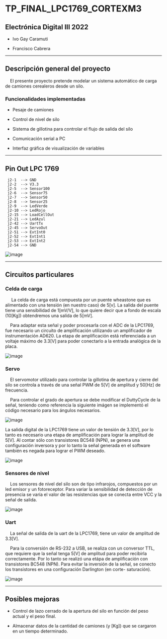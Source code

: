 # TP_FINAL_LPC1769_CORTEXM3

## Electrónica Digital III 2022

- Ivo Gay Caramuti

- Francisco Cabrera

---

## Descripción general del proyecto

    El presente proyecto pretende modelar un sistema automático de carga de camiones cerealeros desde un silo. 

### Funcionalidades implementadas

- Pesaje de camiones

- Control de nivel de silo

- Sistema de gillotina para controlar el flujo de salida del silo

- Comunicación serial a PC

- Interfaz gráfica de visualización de variables

---

## Pin Out LPC 1769

     j2-1  --> GND
     j2-2  --> V3.3
     j2-5  --> Sensor100
     j2-6  --> Sensor75
     j2-7  --> Sensor50
     j2-8  --> Sensor25
     j2-9  --> LedVerde
     j2-10 --> LedRojo
     j2-15 --> LoadCellOut 
     j2-21 --> LedAzul
     j2-42 --> UartTx
     j2-45 --> ServoOut
     j2-51 --> ExtInt0
     j2-52 --> ExtInt1
     j2-53 --> ExtInt2
     j2-54 --> GND

![image](https://user-images.githubusercontent.com/101826494/199761125-24eeb974-a407-4741-8224-fcbaa961079f.png)


-----

## Circuitos particulares

### Celda de carga

     La celda de carga está compuesta por un puente wheastone que es alimentado con una tensión (en nuestro caso) de 5[v]. La salida del puente tiene una sensibilidad de 1[mV/V], lo que quiere decir que a fondo de escala (10[Kg]) obtendremos una salída de 5[mV]. 

    Para adaptar esta señal y poder procesarla con el ADC de la LPC1769, fue necesario un circuito de amplificación utilizando un amplificador de instrumentación AD620. La etapa de amplificación está referenciada a un voltaje máximo de 3.3[V] para poder conectarlo a la entrada analógica de la placa.
    
![image](https://user-images.githubusercontent.com/101826494/199758005-981e9a3d-98f1-411a-91dd-c34e9467dafc.png)


### Servo

    El servomotor utilizado para controlar la gillotina de apertura y cierre del silo se controla a través de una señal PWM de 5[V] de amplitud y 50[Hz] de frecuencia.

    Para controlar el grado de apertura se debe modificar el DuttyCycle de la señal, teniendo como referencia la siguiente imágen se implementó el código necesario para los ángulos necesarios. 

![image](https://user-images.githubusercontent.com/101826494/199758079-aac13648-5dcd-4b38-ba68-329ef7f1b971.png)

   La salida digital de la LPC1769 tiene un valor de tensión de 3.3[V], por lo tanto es necesario una etapa de amplificación para lograr la amplitud de 5[V]. Al contar sólo con transistores BC548 (NPN), se genera una configuración inversora y por lo tanto la señal generada en el software también es negada para lograr el PWM deseado.
    
![image](https://user-images.githubusercontent.com/101826494/199758147-59cdeb58-2fe2-4ab3-ab3d-2a6047aaf5fc.png)


### Sensores de nivel

    Los sensores de nivel del silo son de tipo infrarojos, compuestos por un led emisor y un fotoreceptor. Para variar la sensibilidad de detección de presencia se varía el valor de las resistencias que se conecta entre VCC y la señal de salida.

![image](https://user-images.githubusercontent.com/101826494/199758207-49ef3074-a699-47c0-bd84-33afd41ca574.png)


### Uart

    La señal de salida de la uart de la LPC1769, tiene un valor de amplitud de 3.3[V].

    Para la conversión de RS-232 a USB, se realiza con un conversor TTL, que requiere que la señal tenga 5[V] de amplitud para poder recibirla correctamente. Por lo tanto se realizó una etápa de amplificación con transistores BC548 (NPN). Para evitar la inversión de la señal, se conecto los transistores en una configuración Darlington (en corte- saturación).

![image](https://user-images.githubusercontent.com/101826494/199758294-25320cc6-abb4-46f2-944d-fa44fda58cd8.png)


----

## Posibles mejoras

- Control de lazo cerrado de la apertura del silo en función del peso actual y el peso final.

- Almacenar datos de la cantidad de camiones (y [Kg]) que se cargaron en un tiempo determinado.
